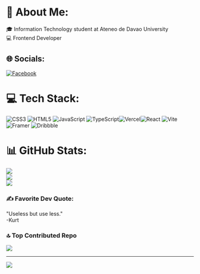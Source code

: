 # 💫 About Me:
🎓 Information Technology student at Ateneo de Davao University<br>💻 Frontend Developer


## 🌐 Socials:
[![Facebook](https://img.shields.io/badge/Facebook-%231877F2.svg?logo=Facebook&logoColor=white)](https://facebook.com/kurtjhon.montes.9) 

# 💻 Tech Stack:
![CSS3](https://img.shields.io/badge/css3-%231572B6.svg?style=for-the-badge&logo=css3&logoColor=white) ![HTML5](https://img.shields.io/badge/html5-%23E34F26.svg?style=for-the-badge&logo=html5&logoColor=white) ![JavaScript](https://img.shields.io/badge/javascript-%23323330.svg?style=for-the-badge&logo=javascript&logoColor=%23F7DF1E) ![TypeScript](https://img.shields.io/badge/typescript-%23007ACC.svg?style=for-the-badge&logo=typescript&logoColor=white)![Vercel](https://img.shields.io/badge/vercel-%23000000.svg?style=for-the-badge&logo=vercel&logoColor=white)![React](https://img.shields.io/badge/react-%2320232a.svg?style=for-the-badge&logo=react&logoColor=%2361DAFB) ![Vite](https://img.shields.io/badge/vite-%23646CFF.svg?style=for-the-badge&logo=vite&logoColor=white) ![Framer](https://img.shields.io/badge/Framer-black?style=for-the-badge&logo=framer&logoColor=blue) ![Dribbble](https://img.shields.io/badge/Dribbble-EA4C89?style=for-the-badge&logo=dribbble&logoColor=white)
# 📊 GitHub Stats:
![](https://github-readme-stats.vercel.app/api?username=Kurev&theme=radical&hide_border=false&include_all_commits=true&count_private=true)<br/>
![](https://github-readme-streak-stats.herokuapp.com/?user=Kurev&theme=radical&hide_border=false)<br/>
![](https://github-readme-stats.vercel.app/api/top-langs/?username=Kurev&theme=radical&hide_border=false&include_all_commits=true&count_private=true&layout=compact)

### ✍️ Favorite Dev Quote:
"Useless but use less."<br/>
-Kurt

### 🔝 Top Contributed Repo
![](https://github-contributor-stats.vercel.app/api?username=Kurev&limit=5&theme=radical&combine_all_yearly_contributions=true)

---
[![](https://visitcount.itsvg.in/api?id=Kurev&icon=10&color=10)](https://visitcount.itsvg.in)

<!-- Proudly created with GPRM ( https://gprm.itsvg.in ) -->
